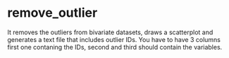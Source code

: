 # remove_outlier
It removes the outliers from bivariate datasets, draws a scatterplot and generates a text file that includes outlier IDs.
You have to have 3 columns first one contaning the IDs, second and third should contain the variables.
